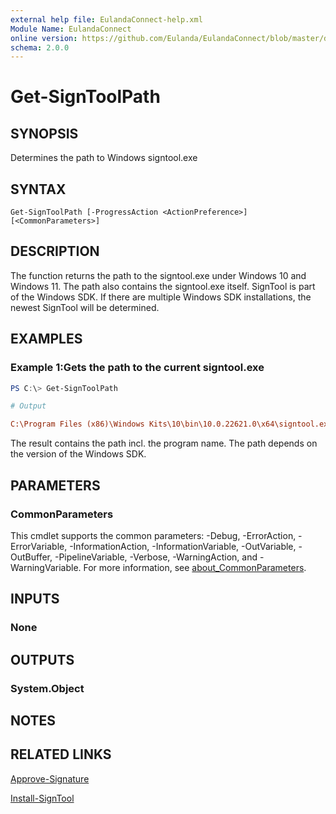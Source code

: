 ```yaml
---
external help file: EulandaConnect-help.xml
Module Name: EulandaConnect
online version: https://github.com/Eulanda/EulandaConnect/blob/master/docs/Get-SignToolPath.md
schema: 2.0.0
---
```


# Get-SignToolPath

## SYNOPSIS
Determines the path to Windows signtool.exe

## SYNTAX

```
Get-SignToolPath [-ProgressAction <ActionPreference>] [<CommonParameters>]
```

## DESCRIPTION
The function returns the path to the signtool.exe under Windows 10 and Windows 11. The path also contains the signtool.exe itself. SignTool is part of the Windows SDK. If there are multiple Windows SDK installations, the newest SignTool will be determined.

## EXAMPLES

### Example 1:Gets the path to the current signtool.exe
```powershell
PS C:\> Get-SignToolPath
```

```ini
# Output 

C:\Program Files (x86)\Windows Kits\10\bin\10.0.22621.0\x64\signtool.exe
```

The result contains the path incl. the program name. The path depends on the version of the Windows SDK.

## PARAMETERS


### CommonParameters
This cmdlet supports the common parameters: -Debug, -ErrorAction, -ErrorVariable, -InformationAction, -InformationVariable, -OutVariable, -OutBuffer, -PipelineVariable, -Verbose, -WarningAction, and -WarningVariable. For more information, see [about_CommonParameters](http://go.microsoft.com/fwlink/?LinkID=113216).

## INPUTS

### None

## OUTPUTS

### System.Object
## NOTES

## RELATED LINKS

[Approve-Signature](../functions/Approve-Signature.md)

[Install-SignTool](../functions/Install-SignTool.md)





